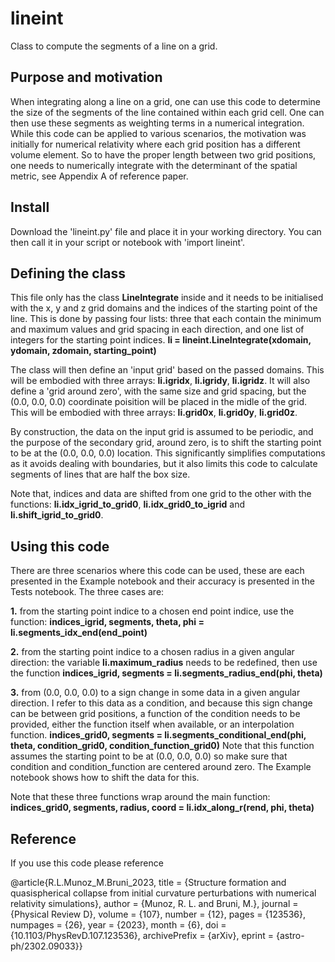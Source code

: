 # lineint

Class to compute the segments of a line on a grid.

## Purpose and motivation

When integrating along a line on a grid, one can use this code to determine the size of the segments of the line contained within each grid cell. One can then use these segments as weighting terms in a numerical integration. While this code can be applied to various scenarios, the motivation was initially for numerical relativity where each grid position has a different volume element. So to have the proper length between two grid positions, one needs to numerically integrate with the determinant of the spatial metric, see Appendix A of reference paper.

## Install

Download the 'lineint.py' file and place it in your working directory. You can then call it in your script or notebook with 'import lineint'.

## Defining the class

This file only has the class **LineIntegrate** inside and it needs to be initialised with the x, y and z grid domains and the indices of the starting point of the line. This is done by passing four lists: three that each contain the minimum and maximum values and grid spacing in each direction, and one list of integers for the starting point indices. **li = lineint.LineIntegrate(xdomain, ydomain, zdomain, starting_point)**

The class will then define an 'input grid' based on the passed domains. This will be embodied with three arrays: **li.igridx**, **li.igridy**, **li.igridz**. It will also define a 'grid around zero', with the same size and grid spacing, but the (0.0, 0.0, 0.0) coordinate poisition will be placed in the midle of the grid. This will be embodied with three arrays: **li.grid0x**, **li.grid0y**, **li.grid0z**.

By construction, the data on the input grid is assumed to be periodic, and the purpose of the secondary grid, around zero, is to shift the starting point to be at the (0.0, 0.0, 0.0) location. This significantly simplifies computations as it avoids dealing with boundaries, but it also limits this code to calculate segments of lines that are half the box size.

Note that, indices and data are shifted from one grid to the other with the functions: **li.idx_igrid_to_grid0**, **li.idx_grid0_to_igrid** and **li.shift_igrid_to_grid0**.

  

## Using this code

There are three scenarios where this code can be used, these are each presented in the Example notebook and their accuracy is presented in the Tests notebook. The three cases are:

**1.** from the starting point indice to a chosen end point indice, use the function:
**indices_igrid, segments, theta, phi = li.segments_idx_end(end_point)**

**2.** from the starting point indice to a chosen radius in a given angular direction:
the variable **li.maximum_radius** needs to be redefined, then use the function
**indices_igrid, segments = li.segments_radius_end(phi, theta)**

**3.** from (0.0, 0.0, 0.0) to a sign change in some data in a given angular direction.
I refer to this data as a condition, and because this sign change can be between grid positions, a function of the condition needs to be provided, either the function itself when available, or an interpolation function.
**indices_grid0, segments = li.segments_conditional_end(phi, theta, condition_grid0, condition_function_grid0)**
Note that this function assumes the starting point to be at (0.0, 0.0, 0.0) so make sure that condition and condition_function are centered around zero. The Example notebook shows how to shift the data for this.

Note that these three functions wrap around the main function:
**indices_grid0, segments, radius, coord = li.idx_along_r(rend, phi, theta)**

  

## Reference

If you use this code please reference

@article{R.L.Munoz_M.Bruni_2023,
title = {Structure formation and quasispherical collapse from initial curvature perturbations with numerical relativity simulations},
author  = {Munoz, R. L. and Bruni, M.},
journal = {Physical Review D},
volume  = {107},
number  = {12},
pages = {123536},
numpages  = {26},
year  = {2023},
month = {6},
doi = {10.1103/PhysRevD.107.123536},
archivePrefix = {arXiv},
eprint  = {astro-ph/2302.09033}}

